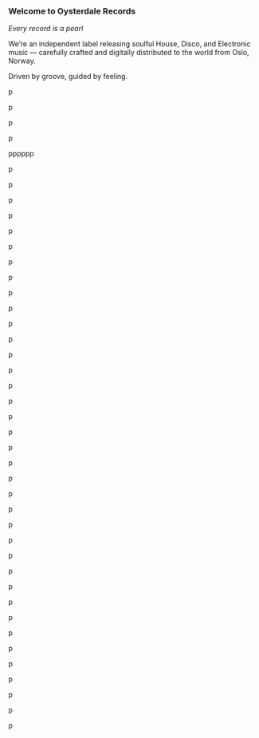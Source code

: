 ### Welcome to Oysterdale Records

*Every record is a pearl*

We’re an independent label releasing soulful House, Disco, and Electronic music — carefully crafted and digitally distributed to the world from Oslo, Norway.

Driven by groove, guided by feeling.









p﻿







p﻿











p﻿



p﻿

p﻿ppppp







p﻿







p﻿









p﻿











p﻿





p﻿



p﻿

p﻿

p﻿

p﻿

p﻿

p﻿

p﻿

p﻿

p﻿

p﻿

p﻿

p﻿

p﻿

p﻿

p﻿

p﻿



p﻿

p﻿

p﻿

p﻿

p﻿

p﻿

p﻿

p﻿

p﻿

p﻿

p﻿

p﻿

p﻿

p﻿

p﻿

p